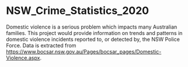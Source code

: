 # NSW_Crime_Statistics_2020

Domestic violence is a serious problem which impacts many Australian families.
This project would provide information on trends and patterns in domestic violence incidents reported to, or detected by, the NSW Police Force. Data is extracted from https://www.bocsar.nsw.gov.au/Pages/bocsar_pages/Domestic-Violence.aspx.
